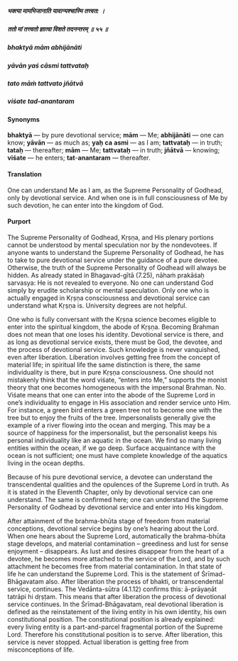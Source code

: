 ##### भक्त्या मामभिजानाति यावान्यश्चास्मि तत्त्वत: ।
##### ततो मां तत्त्वतो ज्ञात्वा विशते तदनन्तरम् ॥ ५५ ॥

##### bhaktyā mām abhijānāti
##### yāvān yaś cāsmi tattvataḥ
##### tato māṁ tattvato jñātvā
##### viśate tad-anantaram

#### Synonyms

**bhaktyā** — by pure devotional service; **mām** — Me; **abhijānāti** — one can know; **yāvān** — as much as; **yaḥ** **ca** **asmi** — as I am; **tattvataḥ** — in truth; **tataḥ** — thereafter; **mām** — Me; **tattvataḥ** — in truth; **jñātvā** — knowing; **viśate** — he enters; **tat**-**anantaram** — thereafter.

#### Translation

One can understand Me as I am, as the Supreme Personality of Godhead, only by devotional service. And when one is in full consciousness of Me by such devotion, he can enter into the kingdom of God.

#### Purport

The Supreme Personality of Godhead, Kṛṣṇa, and His plenary portions cannot be understood by mental speculation nor by the nondevotees. If anyone wants to understand the Supreme Personality of Godhead, he has to take to pure devotional service under the guidance of a pure devotee. Otherwise, the truth of the Supreme Personality of Godhead will always be hidden. As already stated in Bhagavad-gītā (7.25), nāhaṁ prakāśaḥ sarvasya: He is not revealed to everyone. No one can understand God simply by erudite scholarship or mental speculation. Only one who is actually engaged in Kṛṣṇa consciousness and devotional service can understand what Kṛṣṇa is. University degrees are not helpful.

One who is fully conversant with the Kṛṣṇa science becomes eligible to enter into the spiritual kingdom, the abode of Kṛṣṇa. Becoming Brahman does not mean that one loses his identity. Devotional service is there, and as long as devotional service exists, there must be God, the devotee, and the process of devotional service. Such knowledge is never vanquished, even after liberation. Liberation involves getting free from the concept of material life; in spiritual life the same distinction is there, the same individuality is there, but in pure Kṛṣṇa consciousness. One should not mistakenly think that the word viśate, “enters into Me,” supports the monist theory that one becomes homogeneous with the impersonal Brahman. No. Viśate means that one can enter into the abode of the Supreme Lord in one’s individuality to engage in His association and render service unto Him. For instance, a green bird enters a green tree not to become one with the tree but to enjoy the fruits of the tree. Impersonalists generally give the example of a river flowing into the ocean and merging. This may be a source of happiness for the impersonalist, but the personalist keeps his personal individuality like an aquatic in the ocean. We find so many living entities within the ocean, if we go deep. Surface acquaintance with the ocean is not sufficient; one must have complete knowledge of the aquatics living in the ocean depths.

Because of his pure devotional service, a devotee can understand the transcendental qualities and the opulences of the Supreme Lord in truth. As it is stated in the Eleventh Chapter, only by devotional service can one understand. The same is confirmed here; one can understand the Supreme Personality of Godhead by devotional service and enter into His kingdom.

After attainment of the brahma-bhūta stage of freedom from material conceptions, devotional service begins by one’s hearing about the Lord. When one hears about the Supreme Lord, automatically the brahma-bhūta stage develops, and material contamination – greediness and lust for sense enjoyment – disappears. As lust and desires disappear from the heart of a devotee, he becomes more attached to the service of the Lord, and by such attachment he becomes free from material contamination. In that state of life he can understand the Supreme Lord. This is the statement of Śrīmad-Bhāgavatam also. After liberation the process of bhakti, or transcendental service, continues. The Vedānta-sūtra (4.1.12) confirms this: ā-prāyaṇāt tatrāpi hi dṛṣṭam. This means that after liberation the process of devotional service continues. In the Śrīmad-Bhāgavatam, real devotional liberation is defined as the reinstatement of the living entity in his own identity, his own constitutional position. The constitutional position is already explained: every living entity is a part-and-parcel fragmental portion of the Supreme Lord. Therefore his constitutional position is to serve. After liberation, this service is never stopped. Actual liberation is getting free from misconceptions of life.